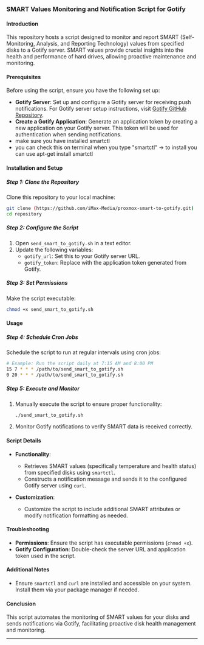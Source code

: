 ### SMART Values Monitoring and Notification Script for Gotify

#### Introduction
This repository hosts a script designed to monitor and report SMART (Self-Monitoring, Analysis, and Reporting Technology) values from specified disks to a Gotify server. SMART values provide crucial insights into the health and performance of hard drives, allowing proactive maintenance and monitoring.

#### Prerequisites
Before using the script, ensure you have the following set up:
- **Gotify Server**: Set up and configure a Gotify server for receiving push notifications. For Gotify server setup instructions, visit [Gotify GitHub Repository]([https://github.com/gotify/server](https://github.com/gotify/server)).
- **Create a Gotify Application**: Generate an application token by creating a new application on your Gotify server. This token will be used for authentication when sending notifications.
- make sure you have installed smartctl
- you can check this on terminal when you type "smartctl" -> to install you can use apt-get install smartctl

#### Installation and Setup

##### Step 1: Clone the Repository
Clone this repository to your local machine:
```bash
git clone (https://github.com/iMax-Media/proxmox-smart-to-gotify.git)
cd repository
```

##### Step 2: Configure the Script
1. Open `send_smart_to_gotify.sh` in a text editor.
2. Update the following variables:
   - `gotify_url`: Set this to your Gotify server URL.
   - `gotify_token`: Replace with the application token generated from Gotify.

##### Step 3: Set Permissions
Make the script executable:
```bash
chmod +x send_smart_to_gotify.sh
```

#### Usage

##### Step 4: Schedule Cron Jobs
Schedule the script to run at regular intervals using cron jobs:
```bash
# Example: Run the script daily at 7:15 AM and 8:00 PM
15 7 * * * /path/to/send_smart_to_gotify.sh
0 20 * * * /path/to/send_smart_to_gotify.sh
```

##### Step 5: Execute and Monitor
1. Manually execute the script to ensure proper functionality:
   ```bash
   ./send_smart_to_gotify.sh
   ```

2. Monitor Gotify notifications to verify SMART data is received correctly.

#### Script Details
- **Functionality**: 
  - Retrieves SMART values (specifically temperature and health status) from specified disks using `smartctl`.
  - Constructs a notification message and sends it to the configured Gotify server using `curl`.

- **Customization**: 
  - Customize the script to include additional SMART attributes or modify notification formatting as needed.

#### Troubleshooting
- **Permissions**: Ensure the script has executable permissions (`chmod +x`).
- **Gotify Configuration**: Double-check the server URL and application token used in the script.

#### Additional Notes
- Ensure `smartctl` and `curl` are installed and accessible on your system. Install them via your package manager if needed.

#### Conclusion
This script automates the monitoring of SMART values for your disks and sends notifications via Gotify, facilitating proactive disk health management and monitoring.

---
